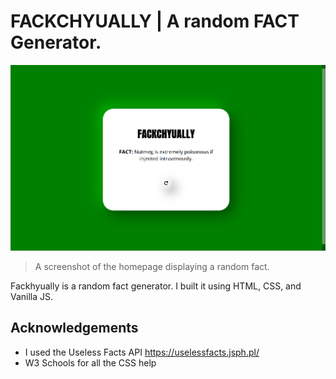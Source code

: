 # FACKCHYUALLY | A random FACT Generator.

![screenshot](assets/screenshot.png)

> A screenshot of the homepage displaying a random fact.

Fackhyually is a random fact generator. I built it using HTML, CSS, and Vanilla JS.

## Acknowledgements

- I used the Useless Facts API https://uselessfacts.jsph.pl/
- W3 Schools for all the CSS help
